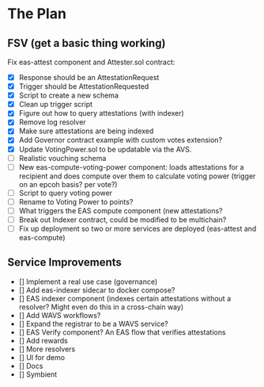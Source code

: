 # The Plan

## FSV (get a basic thing working)
Fix eas-attest component and Attester.sol contract:
- [x] Response should be an AttestationRequest
- [x] Trigger should be AttestationRequested
- [x] Script to create a new schema
- [x] Clean up trigger script
- [x] Figure out how to query attestations (with indexer)
- [x] Remove log resolver
- [x] Make sure attestations are being indexed
- [x] Add Governor contract example with custom votes extension?
- [x] Update VotingPower.sol to be updatable via the AVS.
- [ ] Realistic vouching schema
- [ ] New eas-compute-voting-power component: loads attestations for a recipient and does compute over them to calculate voting power (trigger on an epcoh basis? per vote?)
- [ ] Script to query voting power
- [ ] Rename to Voting Power to points?
- [ ] What triggers the EAS compute component (new attestations?
- [ ] Break out Indexer contract, could be modified to be multichain?
- [ ] Fix up deployment so two or more services are deployed (eas-attest and eas-compute)

## Service Improvements
- [] Implement a real use case (governance)
- [] Add eas-indexer sidecar to docker compose?
- [] EAS indexer component (indexes certain attestations without a resolver? Might even do this in a cross-chain way)
- [] Add WAVS workflows?
- [] Expand the registrar to be a WAVS service?
- [] EAS Verify component? An EAS flow that verifies attestations
- [] Add rewards
- [] More resolvers
- [] UI for demo
- [] Docs
- [] Symbient
